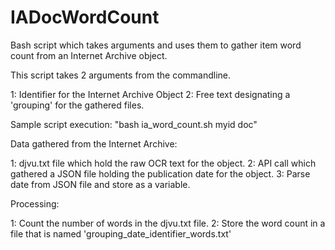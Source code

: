 # IADocWordCount
Bash script which takes arguments and uses them to gather item word count from an Internet Archive object.

This script takes 2 arguments from the commandline.

1: Identifier for the Internet Archive Object
2: Free text designating a 'grouping' for the gathered files.

Sample script execution: "bash ia_word_count.sh myid doc"

Data gathered from the Internet Archive:

1: djvu.txt file which hold the raw OCR text for the object.
2: API call which gathered a JSON file holding the publication date for the object.
3: Parse date from JSON file and store as a variable.

Processing:

1: Count the number of words in the djvu.txt file.
2: Store the word count in a file that is named 'grouping_date_identifier_words.txt' 
